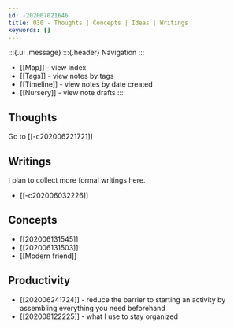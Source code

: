 ```yaml
---
id: -202007021646
title: 030 - Thoughts | Concepts | Ideas | Writings
keywords: []
---
```


:::{.ui .message}
:::{.header}
Navigation
:::
- [[Map]] - view index
- [[Tags]] - view notes by tags 
- [[Timeline]] - view notes by date created 
- [[Nursery]] - view note drafts
:::

## Thoughts
Go to [[-c202006221721]] <!-- Thoughts Monthly -->

## Writings
I plan to collect more formal writings here.
- [[-c202006032226]] <!-- Writings -->

## Concepts
- [[202006131545]] <!-- Multipotentialism -->
- [[202006131503]] <!-- Neophilia -->
- [[Modern friend]]<!--  Modern friend -->

## Productivity
- [[202006241724]] <!-- Starter kit -->- reduce the barrier to starting an activity by assembling everything you need beforehand
- [[202008122225]] <!-- Personal Organizational Systems --> - what I use to stay organized